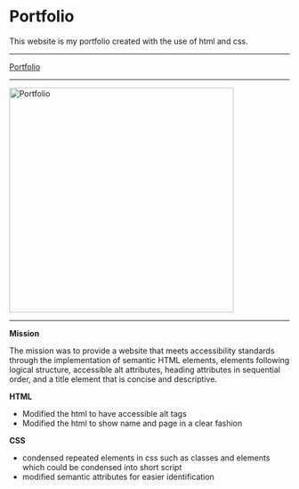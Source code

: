 # Portfolio

This website is my portfolio created with the use of html and css.

**************************************
[Portfolio](https://bsmith675.github.io/Portfolio-/)
**************************************
<img width="403" alt="Portfolio" src="">

**************************************

**Mission**

The mission was to provide a website that meets accessibility standards through the       implementation of semantic HTML elements, elements following logical structure, accessible alt attributes, heading attributes in sequential order, and a title element that is concise and descriptive. 

**HTML**

- Modified the html to have accessible alt tags
- Modified the html to show name and page in a clear fashion


**CSS**

- condensed repeated elements in css such as classes and elements which could be condensed into short script
- modified semantic attributes for easier identification
